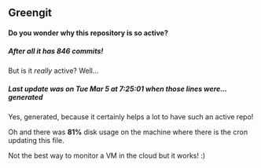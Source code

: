 ## Greengit

#### Do you wonder why this repository is so active?

##### After all it has 846 commits!

But is it *really* active? Well...

##### Last update was on Tue Mar 5 at 7:25:01 when those lines were... generated

Yes, generated, because it certainly helps a lot to have such an active repo!

Oh and there was **81%** disk usage on the machine
where there is the cron updating this file.

Not the best way to monitor a VM in the cloud but it works! :)
